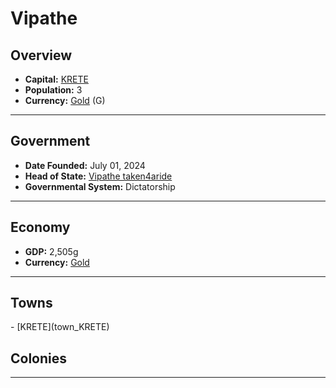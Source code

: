 <!--UNDEDITED FILE, remove this entire line if this file has been edited!-->
# <!--NAME-->Vipathe<!--NAME-->

## Overview

- **Capital:** <!--CAPITAL_LINK-->[KRETE](KRETE_town)<!--CAPITAL_LINK-->
- **Population:** <!--POPULATION-->3<!--POPULATION-->
- **Currency:** <!--CURRENCY_LINK-->[Gold](Gold_currency)<!--CURRENCY_LINK--> (<!--CURRENCY_ABV-->G<!--CURRENCY_ABV-->)

---

## Government

- **Date Founded:** <!--FOUNDED-->July 01, 2024<!--FOUNDED-->
- **Head of State:** <!--LEADER_TITLE_LINK-->[Vipathe taken4aride](taken4aride_user)<!--LEADER_TITLE_LINK-->
- **Governmental System:** <!--GOVERNMENT-->Dictatorship<!--GOVERNMENT-->

---

## Economy

- **GDP:** <!--GDP-->2,505g<!--GDP-->
- **Currency:** <!--CURRENCY_LINK-->[Gold](Gold_currency)<!--CURRENCY_LINK-->

---

## Towns

<!--TOWNS-->- [KRETE](town_KRETE)<!--TOWNS-->

## Colonies

<!--COLONIES--><!--COLONIES-->

---